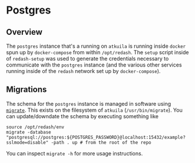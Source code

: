# Postgres

## Overview
The `postgres` instance that's a running on `atkuila` is running inside `docker` 
spun up by `docker-compose` from within `/opt/redash`. The `setup` script inside
of `redash-setup` was used to generate the credentials necessary to communicate
with the `postgres` instance (and the various other services running inside of 
the `redash` network set up by `docker-compose`).

## Migrations
The schema for the `postgres` instance is managed in software using 
[`migrate`](https://github.com/golang-migrate/migrate). This exists 
on the filesystem of `atkuila` (`/usr/bin/migrate`). You can update/downdate
the schema by executing something like 

    source /opt/redash/env
    migrate -database "postgresql://postgres:${POSTGRES_PASSWORD}@localhost:15432/example?sslmode=disable" -path . up # from the root of the repo

You can inspect `migrate -h` for more usage instructions.
